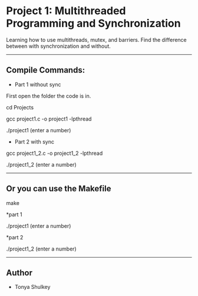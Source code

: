 # Project 1: Multithreaded Programming and Synchronization

Learning how to use multithreads, mutex, and barriers. Find the difference between with synchronization and without.

---

## Compile Commands:

* Part 1 without sync

First open the folder the code is in.

cd Projects

gcc project1.c -o project1 -lpthread

./project1 (enter a number)

* Part 2 with sync

gcc project1_2.c -o project1_2 -lpthread

./project1_2 (enter a number)

---
## Or you can use the Makefile

make

*part 1

./project1 (enter a number)

*part 2

./project1_2 (enter a number)


---

## Author

* Tonya Shulkey

